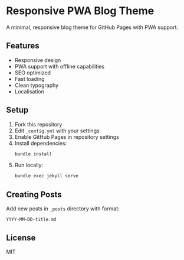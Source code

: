 # Responsive PWA Blog Theme

A minimal, responsive blog theme for GitHub Pages with PWA support.

## Features
- Responsive design
- PWA support with offline capabilities
- SEO optimized
- Fast loading
- Clean typography
- Localisation

## Setup

1. Fork this repository
2. Edit `_config.yml` with your settings
3. Enable GitHub Pages in repository settings
4. Install dependencies:
   ```bash
   bundle install
   ```
5. Run locally:
   ```bash
   bundle exec jekyll serve
   ```

## Creating Posts
Add new posts in `_posts` directory with format:
```
YYYY-MM-DD-title.md
```

## License
MIT 